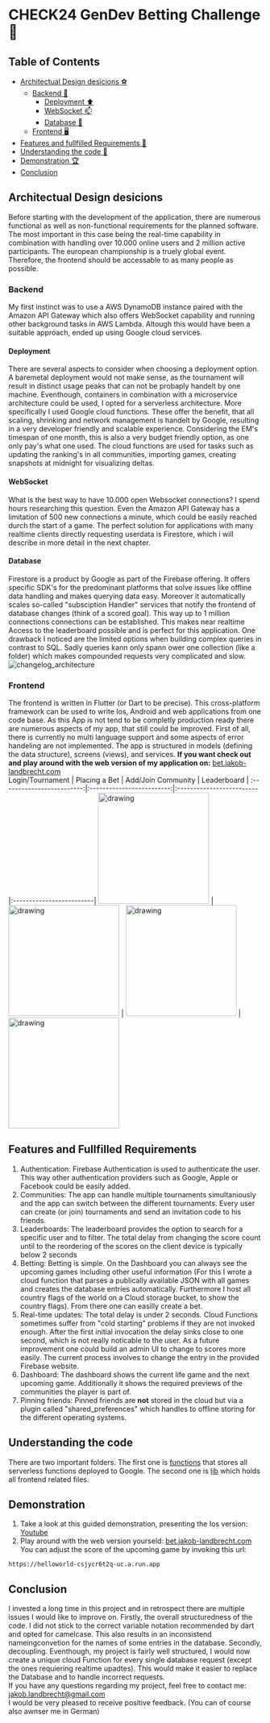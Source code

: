 # CHECK24 GenDev Betting Challenge 🚀

## Table of Contents
- [Architectual Design desicions ⚽️](#architectual-design-desicions)
     - [Backend 🧮](#backend)
          - [Deployment :arrow_up:](#deployment)
          - [WebSocket :mailbox:](#websocket)
          - [Database 💽](#database)
     - [Frontend 🖥️](#frontend)
- [Features and fullfilled Requirements 💅](#features-and-fullfilled-requirements)
- [Understanding the code :test_tube:](#understanding-the-code)
- [Demonstration 🏆](#demonstration)
- [Conclusion](#conclusion)

## Architectual Design desicions
Before starting with the development of the application, there are numerous functional as well as non-functional requirements for the planned software. The most important in this case being the real-time capability in combination with handling over 10.000 online users and 2 million active participants. The european championship is a truely global event. Therefore, the frontend should be accessable to as many people as possible.  
### Backend
My first instinct was to use a AWS DynamoDB instance paired with the Amazon API Gateway which also offers WebSocket capability and running other background tasks in AWS Lambda. Altough this would have been a suitable approach, ended up using Google cloud services.
#### Deployment 
There are several aspects to consider when choosing a deployment option. A baremetal deployment would not make sense, as the tournament will result in distinct usage peaks that can not be probaply handelt by one machine. Eventhough, containers in combination with a microservice architecture could be used, I opted for a serverless architecture. More specifically I used Google cloud functions. These offer the benefit, that all scaling, shrinking and network management is handelt by Google, resulting in a very developer friendly and scalable experience. Considering the EM's timespan of one month, this is also a very budget friendly option, as one only pay's what one used. The cloud functions are used for tasks such as updating the ranking's in all communities, importing games, creating snapshots at midnight for visualizing deltas.
#### WebSocket
What is the best way to have 10.000 open Websocket connections? I spend hours researching this question. Even the Amazon API Gateway has a limitation of 500 new connections a minute, which could be easily reached durch the start of a game. The perfect solution for applications with many realtime clients directly requesting userdata is Firestore, which i will describe in more detail in the next chapter.
#### Database
Firestore is a product by Google as part of the Firebase offering. It offers specific SDK's for the predominant platforms that solve issues like offline data handling and makes querying data easy. Moreover it automatically scales so-called "subsciption Handler" services that notify the frontend of database changes (think of a scored goal). This way up to 1 million connections connections can be established. This makes near realtime Access to the leaderboard possible and is perfect for this application. One drawback I noticed are the limited options when building complex queries in contrast to SQL. Sadly queries kann only spann ower one collection (like a folder) which makes compounded requests very complicated and slow.
![changelog_architecture](https://github.com/Jakob-Landbrecht/check24-BetApp/assets/44413507/bd116719-d5b1-4310-83ab-489f64706b82)
### Frontend
The frontend is written in Flutter (or Dart to be precise). This cross-platform framework can be used to write Ios, Android and web applications from one code base. As this App is not tend to be completly production ready there are numerous aspects of my app, that still could be improved. First of all, there is currently no multi language support and some aspects of error handeling are not implemented. The app is structured in models (defining the data structure), screens (views), and services. **If you want check out and play around with the web version of my application on:** [bet.jakob-landbrecht.com](https://bet.jakob-landbrecht.com)  
Login/Tournament           |  Placing a Bet            |  Add/Join Community      |  Leaderboard             |
:-------------------------:|:-------------------------:|:-------------------------|:-------------------------|
<img src="https://github.com/Jakob-Landbrecht/check24-BetApp/assets/44413507/4f7353e5-bcd0-42e3-9a04-a7d8f1cc69b0" alt="drawing" width="220"/> | <img src="https://github.com/Jakob-Landbrecht/check24-BetApp/assets/44413507/08f78751-94f5-4c2a-b540-bff4cb9a3aab" alt="drawing" width="220"/> | <img src="https://github.com/Jakob-Landbrecht/check24-BetApp/assets/44413507/bf81f015-e898-4ec1-b030-892ed130241e" alt="drawing" width="220"/> | <img src="https://github.com/Jakob-Landbrecht/check24-BetApp/assets/44413507/b896ddd8-dbac-4d20-9690-b610dd312a08" alt="drawing" width="220"/>


## Features and Fullfilled Requirements
1. Authentication: Firebase Authentication is used to authenticate the user. This way other authentication providers such as Google, Apple or Facebook could be easily added.
2. Communities: The app can handle multiple tournaments simultaniously and the app can switch between the different tournaments. Every user can create (or join) tournaments and send an invitation code to his friends.
3. Leaderboards: The leaderboard provides the option to search for a specific user and to filter. The total delay from changing the score count until to the reordering of the scores on the client device is typically below 2 seconds
4. Betting: Betting is simple. On the Dashboard you can always see the upcoming games including other useful information (For this I wrote a cloud function that parses a publically available JSON with all games and creates the database entries automatically. Furthermore I host all country flags of the world on a Cloud storage bucket, to show the country flags). From there one can easilly create a bet.
5. Real-time updates: The total delay is under 2 seconds. Cloud Functions sometimes suffer from "cold starting" problems if they are not invoked enough. After the first initial invocation the delay sinks close to one second, which is not really noticable to the user. As a future improvement one could build an admin UI to change to scores more easily. The current process involves to change the entry in the provided Firebase website.
6. Dashboard: The dashboard shows the current life game and the next upcoming game. Additionally it shows the required previews of the communities the player is part of.
7. Pinning friends: Pinned friends are **not** stored in the cloud but via a plugin called "shared_preferences" which handles to offline storing for the different operating systems.
## Understanding the code
There are two important folders. The first one is [functions](https://github.com/Jakob-Landbrecht/check24-BetApp/tree/main/functions) that stores all serverless functions deployed to Google. The second one is [lib](https://github.com/Jakob-Landbrecht/check24-BetApp/tree/main/betapp/lib) which holds all frontend related files.
## Demonstration
1. Take a look at this guided demonstration, presenting the Ios version: [Youtube](amazon.de)  
2. Play around with the web version yourseld: [bet.jakob-landbrecht.com](https://bet.jakob-landbrecht.com)
You can adjust the score of the upcoming game by invoking this url:
```
https://helloworld-csjycr6t2q-uc.a.run.app
```
## Conclusion
I invested a long time in this project and in retrospect there are multiple issues I would like to improve on. Firstly, the overall structuredness of the code. I did not stick to the correct variable notation recommended by dart and opted for camelcase. This also results in an inconsistend nameingconvetion for the names of some entries in the database. Secondly, decoupling. Eventhough, my project is fairly well structured, I would now create a unique cloud Function for every single database request (except the ones requiering realtime upadtes). This would make it easier to replace the Database and to handle incorrect requests.  
If you have any questions regarding my project, feel free to contact me: [jakob.landbrecht@gmail.com](jakob.landbrecht@gmail.com)  
I would be very pleased to receive positive feedback. (You can of course also awnser me in German)
  

